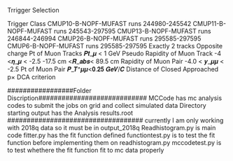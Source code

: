Trrigger Selection


Trigger Class
CMUP10-B-NOPF-MUFAST    	runs 244980-245542
CMUP11-B-NOPF-MUFAST 	runs 245543-297595
CMUP13-B-NOPF-MUFAST 	runs 246844-246994
CMUP26-B-NOPF-MUFAST 	runs 295585-297595
CMUP6-B-NOPF-MUFAST	runs 295585-297595
Exactly 2 tracks 
Opposite charge
Pt of Muon Tracks 𝑷𝒕_𝝁 < 1 GeV
Pseudo Rapidity of Muon Track -4 <𝜼_𝝁  < -2.5
-17.5 cm <𝑹_𝒂𝒃𝒔< 89.5 cm 
Rapidity of Muon Pair  -4.0 < 𝒚_𝝁𝝁 < -2.5
Pt of Muon Pair 𝑷_𝑻^𝝁𝝁<𝟎.𝟐𝟓 𝑮𝒆𝑽/𝑪
Distance of Closed Approached p× DCA criterion



#################Folder Discription############################
MCCode has mc analysis codes to submit the jobs on grid and collect simulated data
Directory starting output has the Analysis results.root
###################################
currently I am only working with 2018q data so it must be in 
output_2018q 
Readhistogram.py is main code
fitter.py has the fit function defined
functiontest.py is to test the fit function before implementing them on readhistogram.py
mccodetest.py is to test whethere the fit function fit to mc data properly


